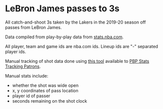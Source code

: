 # LeBron James passes to 3s

All catch-and-shoot 3s taken by the Lakers in the 2019-20 season off passes from LeBron James.

Data compiled from play-by-play data from [stats.nba.com](https://stats.nba.com/).

All player, team and game ids are nba.com ids. Lineup ids are "-" separated player ids.

Manual tracking of shot data done using [this tool](https://tracking.pbpstats.com/shots/nba) available to [PBP Stats Tracking Patrons](https://www.patreon.com/pbpstats).

Manual stats include:

* whether the shot was wide open
* x, y coordinates of pass location
* player id of passer
* seconds remaining on the shot clock
